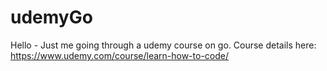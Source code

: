 # udemyGo
Hello - Just me going through a udemy course on go. 
Course details here:  https://www.udemy.com/course/learn-how-to-code/
